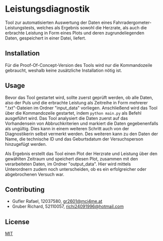# Leistungsdiagnostik

Tool zur automatisierten Auswertung der Daten eines Fahrradergometer-Leistungstests, welches als Ergebnis sowohl die Herzrate, als auch die erbrachte Leistung in Form eines Plots und deren zugrundeliegenden Daten, gespeichert in einer Datei, liefert.

## Installation

Für die Proof-Of-Concept-Version des Tools wird nur die Kommandozeile gebraucht, weshalb keine zusätzliche Installation nötig ist.

## Usage

Bevor das Tool gestartet wird, sollte zuerst geprüft werden, ob alle Daten, also der Puls und die erbrachte Leistung als Zeitreihe in Form mehrerer ".txt"-Dateien im Ordner "input_data" vorliegen. Anschließend wird das Tool über die Kommandozeile gestartet, indem ```python main.py``` als Befehl ausgeführt wird. Das Tool analysiert die Daten zuerst auf das Vorhandensein von Abbruchkriterien und markiert die Daten gegebenenfalls als ungültig. Dies kann in einem weiteren Schritt auch von der Diagnostikerin selbst vermerkt werden. Des weiteren kann zu den Daten der Name, die technische ID und das Geburtsdatum der Versuchsperson hinzugefügt werden.

Als Ergebnis erstellt das Tool einen Plot der Herzrate und Leistung über den gewählten Zeitraum und speichert diesen Plot, zusammen mit den verarbeiteten Daten, im Ordner "output_data". Hier wird mittels Unterordnern zudem noch unterscheiden, ob es ein erfolgreicher oder abgebrochenen Versuch war.

## Contributing

- Gufler Rafael, 12037580, gr2601@mci4me.at
- Gruber Richard, 52110057, richi24091996@hotmail.com

## License
[MIT](https://choosealicense.com/licenses/mit/)

